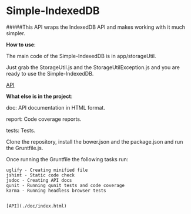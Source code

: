 Simple-IndexedDB
================

#####This API wraps the IndexedDB API and makes working with it much simpler.


__How to use__:

  The main code of the Simple-IndexedDB is in app/storageUtil.
  
  
  Just grab the StorageUtil.js and the StorageUtilException.js and you are ready to use the Simple-IndexedDB.
  
  
  [API](http://htmlpreview.github.io/?https://github.com/SAP/Simple-IndexedDB/blob/master/doc/index.html)

__What else is in the project__:

  doc: API documentation in HTML format.
  
  
  report: Code coverage reports.
  
  
  tests: Tests.

  Clone the repository, install the bower.json and the package.json and run the Gruntfile.js.
  
  
  Once running the Gruntfile the following tasks run:
  
  
    uglify - Creating minified file
    jshint - Static code check
    jsdoc - Creating API docs
    qunit - Running qunit tests and code coverage
    karma - Running headless browser tests
    
    
    [API](./doc/index.html)
 
